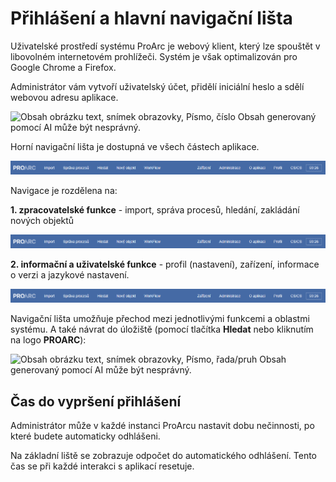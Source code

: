 # Přihlášení a hlavní navigační lišta 

Uživatelské prostředí systému ProArc je webový klient, který lze
spouštět v libovolném internetovém prohlížeči. Systém je však
optimalizován pro Google Chrome a Firefox.

Administrátor vám vytvoří uživatelský účet, přidělí iniciální heslo a
sdělí webovou adresu aplikace.

![Obsah obrázku text, snímek obrazovky, Písmo, číslo Obsah generovaný
pomocí AI může být
nesprávný.](./media/01_prihlaseni/image1.png)

Horní navigační lišta je dostupná ve všech částech aplikace.

![](./media/01_prihlaseni/image2.png)

Navigace je rozdělena na:

**1\. zpracovatelské funkce** - import, správa procesů, hledání, zakládání
nových objektů

![](./media/01_prihlaseni/image2.png)

**2\. informační a uživatelské funkce** - profil (nastavení), zařízení,
informace o verzi a jazykové nastavení.

![](./media/01_prihlaseni/image2.png)

Navigační lišta umožňuje přechod mezi jednotlivými funkcemi a oblastmi
systému. A také návrat do úložiště (pomocí tlačítka **Hledat** nebo
kliknutím na logo **PROARC**):

![Obsah obrázku text, snímek obrazovky, Písmo, řada/pruh Obsah
generovaný pomocí AI může být
nesprávný.](./media/01_prihlaseni/image3.png)

## Čas do vypršení přihlášení

Administrátor může v každé instanci ProArcu nastavit dobu nečinnosti, po
které budete automaticky odhlášeni.

Na základní liště se zobrazuje odpočet do automatického odhlášení. Tento
čas se při každé interakci s aplikací resetuje.
